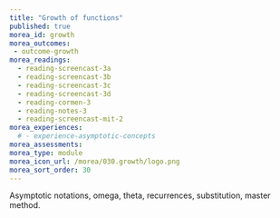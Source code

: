 ```yaml
---
title: "Growth of functions"
published: true
morea_id: growth
morea_outcomes:
 - outcome-growth
morea_readings:
  - reading-screencast-3a
  - reading-screencast-3b
  - reading-screencast-3c
  - reading-screencast-3d
  - reading-cormen-3
  - reading-notes-3
  - reading-screencast-mit-2
morea_experiences:
  # - experience-asymptotic-concepts
morea_assessments:
morea_type: module
morea_icon_url: /morea/030.growth/logo.png
morea_sort_order: 30
---
```


Asymptotic notations, omega, theta, recurrences, substitution, master method.
